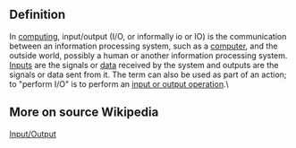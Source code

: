 ## Definition
In [computing](https://en.wikipedia.org/wiki/Computing), input/output (I/O, or informally io or IO) is the communication between an information processing system, such as a [computer](https://en.wikipedia.org/wiki/Computer), and the outside world, possibly a human or another information processing system. [Inputs](https://en.wikipedia.org/wiki/Information) are the signals or [data](https://en.wikipedia.org/wiki/Data_(computing)) received by the system and outputs are the signals or data sent from it. The term can also be used as part of an action; to "perform I/O" is to perform an [input or output operation](https://en.wikipedia.org/wiki/I/O_scheduling).\

## More on source Wikipedia
[Input/Output](https://en.wikipedia.org/wiki/Input/output)